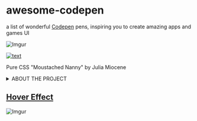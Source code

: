 # awesome-codepen
a list of wonderful [Codepen](https://codepen.io/) pens, inspiring you to create amazing apps and games UI

![Imgur](https://i.imgur.com/ZJ5H7cS.gif)


[![text](https://i.imgur.com/ZJ5H7cS.gif)](https://codepen.io/miocene/full/mjLPVp)

Pure CSS "Moustached Nanny" by Julia Miocene


<details><summary>ABOUT THE PROJECT</summary>
<p>

This is my first project related to UI/UX design where I select attractive, useful or just inspirational (in my opinion!) UI / UX solutions, and publish them on GitHub

Discord server for suggestions, questions or just chatting on a UI / UX topic:
[awesome-ui-ux](https://discord.gg/dzPYzut)

Please note:
the authorship of the pens may not be verified properly.
If you find an error related to authorship of a pen, please report it to the project Discord channel, or create a GitHub issue.

</p>
</details>

## [Hover Effect](sections/hover-effect.md)
![Imgur](https://i.imgur.com/Mc0xYVH.gif)
